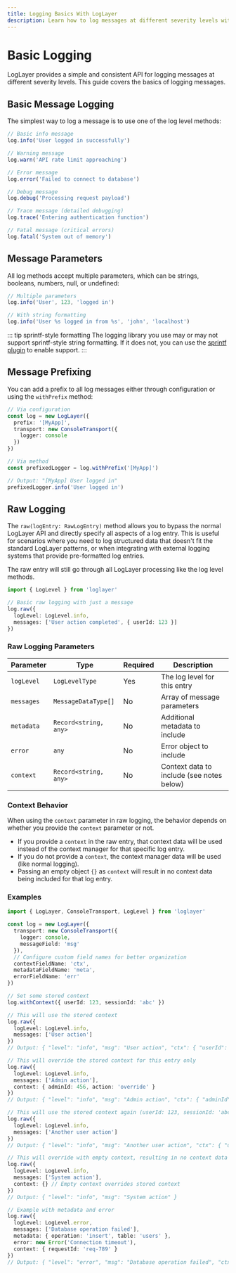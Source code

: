 ```yaml
---
title: Logging Basics With LogLayer
description: Learn how to log messages at different severity levels with LogLayer
---
```


# Basic Logging

LogLayer provides a simple and consistent API for logging messages at different severity levels. This guide covers the basics of logging messages.

## Basic Message Logging

The simplest way to log a message is to use one of the log level methods:

```typescript
// Basic info message
log.info('User logged in successfully')

// Warning message
log.warn('API rate limit approaching')

// Error message
log.error('Failed to connect to database')

// Debug message
log.debug('Processing request payload')

// Trace message (detailed debugging)
log.trace('Entering authentication function')

// Fatal message (critical errors)
log.fatal('System out of memory')
```

## Message Parameters

All log methods accept multiple parameters, which can be strings, booleans, numbers, null, or undefined:

```typescript
// Multiple parameters
log.info('User', 123, 'logged in')

// With string formatting
log.info('User %s logged in from %s', 'john', 'localhost')
```

::: tip sprintf-style formatting
The logging library you use may or may not support sprintf-style string formatting.
If it does not, you can use the [sprintf plugin](/plugins/sprintf) to enable support.
:::

## Message Prefixing

You can add a prefix to all log messages either through configuration or using the `withPrefix` method:

```typescript
// Via configuration
const log = new LogLayer({
  prefix: '[MyApp]',
  transport: new ConsoleTransport({
    logger: console
  })
})

// Via method
const prefixedLogger = log.withPrefix('[MyApp]')

// Output: "[MyApp] User logged in"
prefixedLogger.info('User logged in')
```

## Raw Logging

The `raw(logEntry: RawLogEntry)` method allows you to bypass the normal LogLayer API and directly specify all aspects of a log entry. This is useful for scenarios where you need to log structured data that doesn't fit the standard LogLayer patterns, or when integrating with external logging systems that provide pre-formatted log entries.

The raw entry will still go through all LogLayer processing like the log level methods.

```typescript
import { LogLevel } from 'loglayer'

// Basic raw logging with just a message
log.raw({
  logLevel: LogLevel.info,
  messages: ['User action completed', { userId: 123 }]
})
```

### Raw Logging Parameters

| Parameter | Type | Required | Description                               |
|-----------|------|----------|-------------------------------------------|
| `logLevel` | `LogLevelType` | Yes | The log level for this entry              |
| `messages` | `MessageDataType[]` | No | Array of message parameters               |
| `metadata` | `Record<string, any>` | No | Additional metadata to include            |
| `error` | `any` | No | Error object to include                   |
| `context` | `Record<string, any>` | No | Context data to include (see notes below) |

### Context Behavior

When using the `context` parameter in raw logging, the behavior depends on whether you provide the `context` parameter or not. 

- If you provide a `context` in the raw entry, that context data will be used instead of the context manager for that specific log entry. 
- If you do not provide a `context`, the context manager data will be used (like normal logging).
- Passing an empty object `{}` as `context` will result in no context data being included for that log entry.

### Examples

```typescript
import { LogLayer, ConsoleTransport, LogLevel } from 'loglayer'

const log = new LogLayer({
  transport: new ConsoleTransport({
    logger: console,
    messageField: 'msg'
  }),
  // Configure custom field names for better organization
  contextFieldName: 'ctx',
  metadataFieldName: 'meta',
  errorFieldName: 'err'
})

// Set some stored context
log.withContext({ userId: 123, sessionId: 'abc' })

// This will use the stored context
log.raw({
  logLevel: LogLevel.info,
  messages: ['User action']
})
// Output: { "level": "info", "msg": "User action", "ctx": { "userId": 123, "sessionId": "abc" } }

// This will override the stored context for this entry only
log.raw({
  logLevel: LogLevel.info,
  messages: ['Admin action'],
  context: { adminId: 456, action: 'override' }
})
// Output: { "level": "info", "msg": "Admin action", "ctx": { "adminId": 456, "action": "override" } }

// This will use the stored context again (userId: 123, sessionId: 'abc')
log.raw({
  logLevel: LogLevel.info,
  messages: ['Another user action']
})
// Output: { "level": "info", "msg": "Another user action", "ctx": { "userId": 123, "sessionId": "abc" } }

// This will override with empty context, resulting in no context data
log.raw({
  logLevel: LogLevel.info,
  messages: ['System action'],
  context: {} // Empty context overrides stored context
})
// Output: { "level": "info", "msg": "System action" }

// Example with metadata and error
log.raw({
  logLevel: LogLevel.error,
  messages: ['Database operation failed'],
  metadata: { operation: 'insert', table: 'users' },
  error: new Error('Connection timeout'),
  context: { requestId: 'req-789' }
})
// Output: { "level": "error", "msg": "Database operation failed", "ctx": { "requestId": "req-789" }, "meta": { "operation": "insert", "table": "users" }, "err": { "type": "Error", "message": "Connection timeout", "stack": "Error: Connection timeout\n    at ..." } }
```
